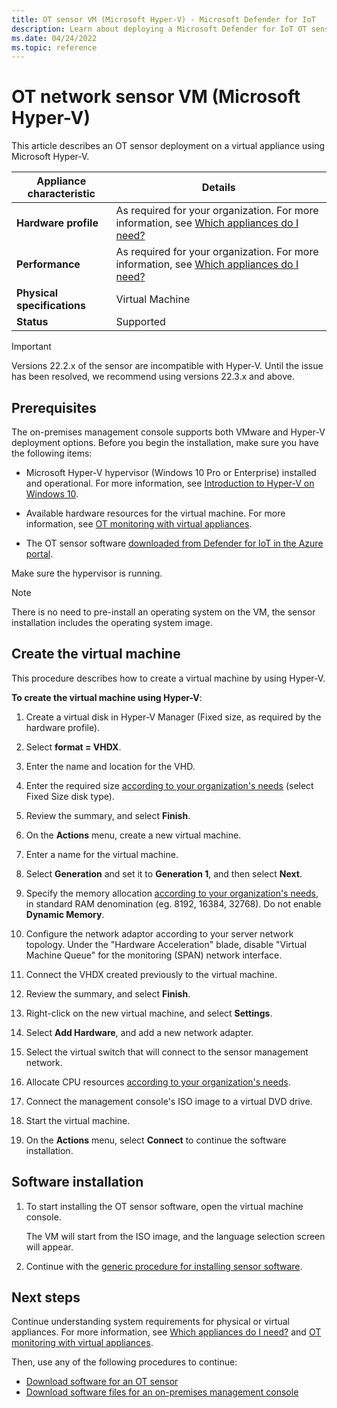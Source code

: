 ```yaml
---
title: OT sensor VM (Microsoft Hyper-V) - Microsoft Defender for IoT
description: Learn about deploying a Microsoft Defender for IoT OT sensor as a virtual appliance using Microsoft Hyper-V.
ms.date: 04/24/2022
ms.topic: reference
---
```


# OT network sensor VM (Microsoft Hyper-V)

This article describes an OT sensor deployment on a virtual appliance using Microsoft Hyper-V.

| Appliance characteristic |Details |
|---------|---------|
|**Hardware profile** |  As required for your organization. For more information, see [Which appliances do I need?](../ot-appliance-sizing.md) |
|**Performance** | 	 As required for your organization. For more information, see [Which appliances do I need?](../ot-appliance-sizing.md) |
|**Physical specifications** | Virtual Machine |
|**Status** | Supported |

> [!IMPORTANT]
> Versions 22.2.x of the sensor are incompatible with Hyper-V. Until the issue has been resolved, we recommend using versions 22.3.x and above.

## Prerequisites

The on-premises management console supports both VMware and Hyper-V deployment options. Before you begin the installation, make sure you have the following items:

- Microsoft Hyper-V hypervisor (Windows 10 Pro or Enterprise) installed and operational. For more information, see [Introduction to Hyper-V on Windows 10](/virtualization/hyper-v-on-windows/about).

- Available hardware resources for the virtual machine. For more information, see [OT monitoring with virtual appliances](../ot-virtual-appliances.md).

- The OT sensor software [downloaded from Defender for IoT in the Azure portal](../ot-deploy/install-software-ot-sensor.md#download-software-files-from-the-azure-portal).

Make sure the hypervisor is running.

> [!NOTE]
> There is no need to pre-install an operating system on the VM, the sensor installation includes the operating system image.

## Create the virtual machine

This procedure describes how to create a virtual machine by using Hyper-V.

**To create the virtual machine using Hyper-V**:

1. Create a virtual disk in Hyper-V Manager (Fixed size, as required by the hardware profile).

1. Select **format = VHDX**.

1. Enter the name and location for the VHD.

1. Enter the required size [according to your organization's needs](../ot-appliance-sizing.md) (select Fixed Size disk type).

1. Review the summary, and select **Finish**.

1. On the **Actions** menu, create a new virtual machine.

1. Enter a name for the virtual machine.

1. Select **Generation** and set it to **Generation 1**, and then select **Next**.

1. Specify the memory allocation [according to your organization's needs](../ot-appliance-sizing.md), in standard RAM denomination (eg. 8192, 16384, 32768). Do not enable **Dynamic Memory**.

1. Configure the network adaptor according to your server network topology. Under the "Hardware Acceleration" blade, disable "Virtual Machine Queue" for the monitoring (SPAN) network interface.

1. Connect the VHDX created previously to the virtual machine.

1. Review the summary, and select **Finish**.

1. Right-click on the new virtual machine, and select **Settings**.

1. Select **Add Hardware**, and add a new network adapter.

1. Select the virtual switch that will connect to the sensor management network.

1. Allocate CPU resources [according to your organization's needs](../ot-appliance-sizing.md).

1. Connect the management console's ISO image to a virtual DVD drive.

1. Start the virtual machine.

1. On the **Actions** menu, select **Connect** to continue the software installation.

## Software installation

1. To start installing the OT sensor software, open the virtual machine console.

    The VM will start from the ISO image, and the language selection screen will appear.

1. Continue with the [generic procedure for installing sensor software](../how-to-install-software.md).



## Next steps

Continue understanding system requirements for physical or virtual appliances. For more information, see [Which appliances do I need?](../ot-appliance-sizing.md) and [OT monitoring with virtual appliances](../ot-virtual-appliances.md).

Then, use any of the following procedures to continue:

- [Download software for an OT sensor](../ot-deploy/install-software-ot-sensor.md#download-software-files-from-the-azure-portal)
- [Download software files for an on-premises management console](../legacy-central-management/install-software-on-premises-management-console.md#download-software-files-from-the-azure-portal)
